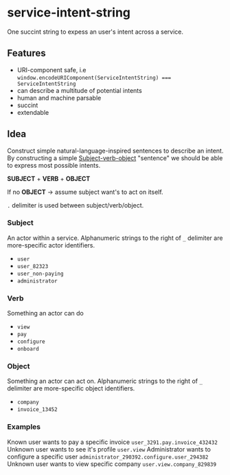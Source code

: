 # service-intent-string
One succint string to expess an user's intent across a service.

## Features
- URI-component safe, i.e `window.encodeURIComponent(ServiceIntentString) === ServiceIntentString`
- can describe a multitude of potential intents
- human and machine parsable
- succint
- extendable

## Idea
Construct simple natural-language-inspired sentences to describe an intent.
By constructing a simple [Subject-verb-object](https://en.wikipedia.org/wiki/Subject%E2%80%93verb%E2%80%93object) 
"sentence" we should be able to express most possible intents.

**SUBJECT** +  **VERB** + **OBJECT**

If no **OBJECT** -> assume subject want's to act on itself.

`.` delimiter is used between subject/verb/object.

### Subject
An actor within a service. Alphanumeric strings to the right of `_` delimiter are more-specific actor identifiers. 
- `user`
- `user_82323`
- `user_non-paying`
- `administrator`

### Verb
Something an actor can do
- `view`
- `pay`
- `configure`
- `onboard`

### Object
Something an actor can act on. Alphanumeric strings to the right of `_` delimiter are more-specific object identifiers.
- `company`
- `invoice_13452`

### Examples
Known user wants to pay a specific invoice
`user_3291.pay.invoice_432432`
Unknown user wants to see it's profile
`user.view`
Administrator wants to configure a specific user
`administrator_290392.configure.user_294382`
Unknown user wants to view specific company
`user.view.company_829839`
